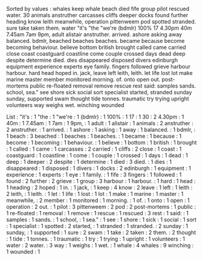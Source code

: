 Sorted by values :
whales keep whale beach died fife group pilot rescued water. 30 animals anstruther carcasses cliffs deeper docks found further heading know leith meanwhile, operation pittenweem pod spotted stranded. sure take taken them. water "it's "the "we're (bdmlr) 100% 17 4.30pm 40m 7.45am 7am 9pm, adult alistair anstruther. arrived. ashore asking away balanced. bdmlr, beached beaches beaches. became because become becoming behaviour. believe bottom british brought called came carried close coast coastguard coastline come couple crossed days dead deep despite determine died. dies disappeared disposed divers edinburgh equipment experience experts eye family. fingers followed grieve harbour harbour. hard head hoped in. jack, leave left leith, leith. let life lost lot make marine master member monitored morning. of. onto open out. post-mortems public re-floated removal remove rescue rest said: samples sands. school, sea." see shore sick social sort specialist started, stranded sunday sunday, supported swam thought tide tonnes. traumatic try trying upright volunteers way weighs wet. winching wounded 

List :
"it's : 1
"the : 1
"we're : 1
(bdmlr) : 1
100% : 1
17 : 1
30 : 2
4.30pm : 1
40m : 1
7.45am : 1
7am : 1
9pm, : 1
adult : 1
alistair : 1
animals : 2
anstruther : 2
anstruther. : 1
arrived. : 1
ashore : 1
asking : 1
away : 1
balanced. : 1
bdmlr, : 1
beach : 3
beached : 1
beaches : 1
beaches. : 1
became : 1
because : 1
become : 1
becoming : 1
behaviour. : 1
believe : 1
bottom : 1
british : 1
brought : 1
called : 1
came : 1
carcasses : 2
carried : 1
cliffs : 2
close : 1
coast : 1
coastguard : 1
coastline : 1
come : 1
couple : 1
crossed : 1
days : 1
dead : 1
deep : 1
deeper : 2
despite : 1
determine : 1
died : 3
died. : 1
dies : 1
disappeared : 1
disposed : 1
divers : 1
docks : 2
edinburgh : 1
equipment : 1
experience : 1
experts : 1
eye : 1
family. : 1
fife : 3
fingers : 1
followed : 1
found : 2
further : 2
grieve : 1
group : 3
harbour : 1
harbour. : 1
hard : 1
head : 1
heading : 2
hoped : 1
in. : 1
jack, : 1
keep : 4
know : 2
leave : 1
left : 1
leith : 2
leith, : 1
leith. : 1
let : 1
life : 1
lost : 1
lot : 1
make : 1
marine : 1
master : 1
meanwhile, : 2
member : 1
monitored : 1
morning. : 1
of. : 1
onto : 1
open : 1
operation : 2
out. : 1
pilot : 3
pittenweem : 2
pod : 2
post-mortems : 1
public : 1
re-floated : 1
removal : 1
remove : 1
rescue : 1
rescued : 3
rest : 1
said: : 1
samples : 1
sands. : 1
school, : 1
sea." : 1
see : 1
shore : 1
sick : 1
social : 1
sort : 1
specialist : 1
spotted : 2
started, : 1
stranded : 1
stranded. : 2
sunday : 1
sunday, : 1
supported : 1
sure : 2
swam : 1
take : 2
taken : 2
them. : 2
thought : 1
tide : 1
tonnes. : 1
traumatic : 1
try : 1
trying : 1
upright : 1
volunteers : 1
water : 2
water. : 3
way : 1
weighs : 1
wet. : 1
whale : 4
whales : 9
winching : 1
wounded : 1
